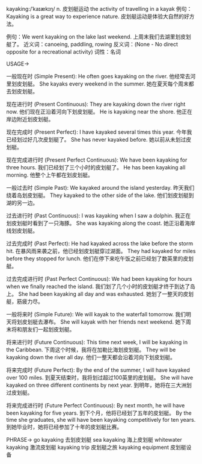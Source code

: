 kayaking:/ˈkaɪækɪŋ/
n.
皮划艇运动
the activity of travelling in a kayak
例句：Kayaking is a great way to experience nature. 皮划艇运动是体验大自然的好方法。

例句：We went kayaking on the lake last weekend. 上周末我们去湖里划皮划艇了。
近义词：canoeing, paddling, rowing
反义词：(None -  No direct opposite for a recreational activity)
词性：名词


USAGE->

一般现在时 (Simple Present):
He often goes kayaking on the river. 他经常去河里划皮划艇。
She kayaks every weekend in the summer.  她在夏天每个周末都去划皮划艇。

现在进行时 (Present Continuous):
They are kayaking down the river right now.  他们现在正沿着河向下划皮划艇。
He is kayaking near the shore. 他正在岸边附近划皮划艇。

现在完成时 (Present Perfect):
I have kayaked several times this year.  今年我已经划过好几次皮划艇了。
She has never kayaked before. 她以前从未划过皮划艇。

现在完成进行时 (Present Perfect Continuous):
We have been kayaking for three hours.  我们已经划了三个小时的皮划艇了。
He has been kayaking all morning. 他整个上午都在划皮划艇。

一般过去时 (Simple Past):
We kayaked around the island yesterday.  昨天我们绕着岛划皮划艇。
They kayaked to the other side of the lake. 他们划皮划艇到湖的另一边。

过去进行时 (Past Continuous):
I was kayaking when I saw a dolphin.  我正在划皮划艇时看到了一只海豚。
She was kayaking along the coast. 她正沿着海岸线划皮划艇。

过去完成时 (Past Perfect):
He had kayaked across the lake before the storm hit. 在暴风雨来袭之前，他已经划皮划艇穿过湖面。
They had kayaked for miles before they stopped for lunch.  他们在停下来吃午饭之前已经划了数英里的皮划艇。

过去完成进行时 (Past Perfect Continuous):
We had been kayaking for hours when we finally reached the island.  我们划了几个小时的皮划艇才终于到达了岛上。
She had been kayaking all day and was exhausted.  她划了一整天的皮划艇，筋疲力尽。

一般将来时 (Simple Future):
We will kayak to the waterfall tomorrow.  我们明天将划皮划艇去瀑布。
She will kayak with her friends next weekend.  她下周末将和朋友们一起划皮划艇。

将来进行时 (Future Continuous):
This time next week, I will be kayaking in the Caribbean.  下周这个时候，我将在加勒比海划皮划艇。
They will be kayaking down the river all day.  他们一整天都会沿着河向下划皮划艇。

将来完成时 (Future Perfect):
By the end of the summer, I will have kayaked over 100 miles.  到夏天结束时，我将划过超过100英里的皮划艇。
She will have kayaked on three different continents by next year.  到明年，她将在三大洲划过皮划艇。

将来完成进行时 (Future Perfect Continuous):
By next month, he will have been kayaking for five years. 到下个月，他将已经划了五年的皮划艇。
By the time she graduates, she will have been kayaking competitively for ten years. 到她毕业时，她将已经参加了十年的皮划艇比赛。


PHRASE->
go kayaking 去划皮划艇
sea kayaking 海上皮划艇
whitewater kayaking 激流皮划艇
kayaking trip 皮划艇之旅
kayaking equipment 皮划艇设备
